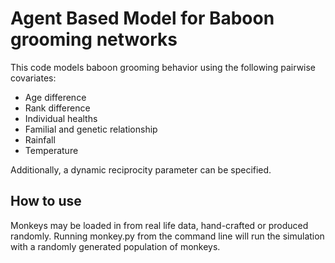 Agent Based Model for Baboon grooming networks
================================

This code models baboon grooming behavior using the following pairwise covariates:
 * Age difference
 * Rank difference
 * Individual healths
 * Familial and genetic relationship
 * Rainfall
 * Temperature

Additionally, a dynamic reciprocity parameter can be specified.

How to use
----------
Monkeys may be loaded in from real life data, hand-crafted or produced randomly. Running monkey.py from the command line will run the simulation with a randomly generated population of monkeys.